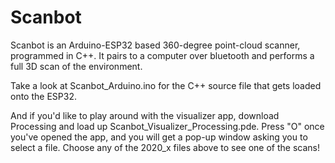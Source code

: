# Scanbot

Scanbot is an Arduino-ESP32 based 360-degree point-cloud scanner, programmed in C++. It pairs to a computer over bluetooth and performs a full 3D scan of the environment.

Take a look at Scanbot_Arduino.ino for the C++ source file that gets loaded onto the ESP32.

And if you'd like to play around with the visualizer app, download Processing and load up Scanbot_Visualizer_Processing.pde. Press "O" once you've opened the app, and you will get a pop-up window asking you to select a file. Choose any of the 2020_x files above to see one of the scans!

